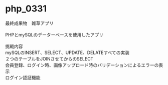 # php_0331
最終成果物　雑草アプリ<br>
<br>
PHPとmySQLのデーターベースを使用したアプリ<br>
<br>
挑戦内容<br>
mySQLのINSERT、SELECT、UPDATE、DELATEすべての実装<br>
２つのテーブルをJOINさせてからのSELECT<br>
会員登録、ログイン時、画像アップロード時のバリデーションによるエラーの表示<br>
ログイン認証機能<br>
<br>
